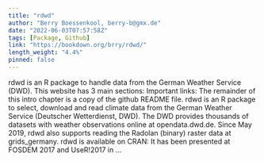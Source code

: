 ```yaml
---
title: "rdwd"
author: "Berry Boessenkool, berry-b@gmx.de"
date: "2022-06-03T07:57:58Z"
tags: [Package, Github]
link: "https://bookdown.org/brry/rdwd/"
length_weight: "4.4%"
pinned: false
---
```


rdwd is an R package to handle data from the German Weather Service (DWD). This website has 3 main sections: Important links: The remainder of this intro chapter is a copy of the github README file. rdwd is an R package to select, download and read climate data from the German Weather Service (Deutscher Wetterdienst, DWD). The DWD provides thousands of datasets with weather observations online at opendata.dwd.de. Since May 2019, rdwd also supports reading the Radolan (binary) raster data at grids_germany. rdwd is available on CRAN: It has been presented at FOSDEM 2017 and UseR!2017 in ...
